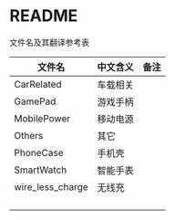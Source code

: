 # README #

文件名及其翻译参考表

| 文件名           | 中文含义 | 备注 |
| ---------------- | -------- | ---- |
| CarRelated       | 车载相关 |      |
| GamePad          | 游戏手柄 |      |
| MobilePower      | 移动电源 |      |
| Others           | 其它     |      |
| PhoneCase        | 手机壳   |      |
| SmartWatch       | 智能手表 |      |
| wire_less_charge | 无线充   |      |
|                  |          |      |
|                  |          |      |
|                  |          |      |
|                  |          |      |

